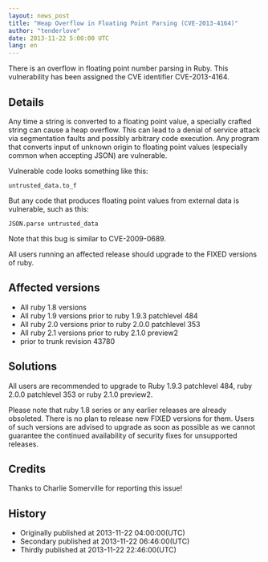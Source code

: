 ```yaml
---
layout: news_post
title: "Heap Overflow in Floating Point Parsing (CVE-2013-4164)"
author: "tenderlove"
date: 2013-11-22 5:00:00 UTC
lang: en
---
```


There is an overflow in floating point number parsing in Ruby. This
vulnerability has been assigned the CVE identifier CVE-2013-4164.

Details
-------
Any time a string is converted to a floating point value, a specially crafted
string can cause a heap overflow.  This can lead to a denial of service attack
via segmentation faults and possibly arbitrary code execution.  Any program
that converts input of unknown origin to floating point values (especially
common when accepting JSON) are vulnerable.

Vulnerable code looks something like this:

    untrusted_data.to_f

But any code that produces floating point values from external data is
vulnerable, such as this:

    JSON.parse untrusted_data

Note that this bug is similar to CVE-2009-0689.

All users running an affected release should upgrade to the FIXED versions of ruby.


Affected versions
-----------------
* All ruby 1.8 versions
* All ruby 1.9 versions prior to ruby 1.9.3 patchlevel 484
* All ruby 2.0 versions prior to ruby 2.0.0 patchlevel 353
* All ruby 2.1 versions prior to ruby 2.1.0 preview2
* prior to trunk revision 43780


Solutions
---------
All users are recommended to upgrade to Ruby 1.9.3 patchlevel 484, ruby 2.0.0 patchlevel 353 or ruby 2.1.0 preview2.

Please note that ruby 1.8 series or any earlier releases are already obsoleted.  There is no plan to release new FIXED versions for them.  Users of such versions are advised to upgrade as soon as possible as we cannot guarantee the continued availability of security fixes for unsupported releases.


Credits
-------
Thanks to Charlie Somerville for reporting this issue!


History
-------
* Originally published at 2013-11-22 04:00:00(UTC)
* Secondary published at 2013-11-22 06:46:00(UTC)
* Thirdly published at 2013-11-22 22:46:00(UTC)
